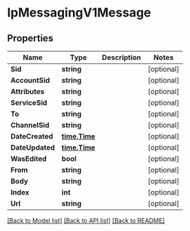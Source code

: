 # IpMessagingV1Message

## Properties

Name | Type | Description | Notes
------------ | ------------- | ------------- | -------------
**Sid** | **string** |  |[optional] 
**AccountSid** | **string** |  |[optional] 
**Attributes** | **string** |  |[optional] 
**ServiceSid** | **string** |  |[optional] 
**To** | **string** |  |[optional] 
**ChannelSid** | **string** |  |[optional] 
**DateCreated** | [**time.Time**](time.Time.md) |  |[optional] 
**DateUpdated** | [**time.Time**](time.Time.md) |  |[optional] 
**WasEdited** | **bool** |  |[optional] 
**From** | **string** |  |[optional] 
**Body** | **string** |  |[optional] 
**Index** | **int** |  |[optional] 
**Url** | **string** |  |[optional] 

[[Back to Model list]](../README.md#documentation-for-models) [[Back to API list]](../README.md#documentation-for-api-endpoints) [[Back to README]](../README.md)



